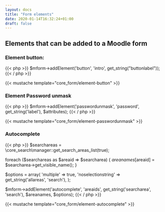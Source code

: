 ```yaml
---
layout: docs
title: "Form elements"
date: 2020-01-14T16:32:24+01:00
draft: false
---
```


## Elements that can be added to a Moodle form

### Element button:

{{< php >}}
    $mform->addElement('button', 'intro', get_string("buttonlabel"));
{{< / php >}}

{{< mustache template="core_form/element-button" >}}

### Element Password unmask

{{< php >}}
	$mform->addElement('passwordunmask', 'password', get_string('label'), $attributes);
{{< / php >}}

{{< mustache template="core_form/element-passwordunmask" >}}

### Autocomplete

{{< php >}}
$searchareas = \core_search\manager::get_search_areas_list(true);

foreach ($searchareas as $areaid => $searcharea) {
    $areanames[$areaid] = $searcharea->get_visible_name();
}

$options = array(
    'multiple' => true,
    'noselectionstring' => get_string('allareas', 'search'),
);

$mform->addElement('autocomplete', 'areaids', get_string('searcharea', 'search'), $areanames, $options);
{{< / php >}}

{{< mustache template="core_form/element-autocomplete" >}}

